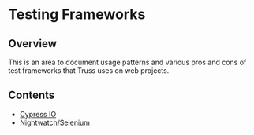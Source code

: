 # Testing Frameworks

## Overview

This is an area to document usage patterns and various pros and cons of test frameworks that Truss uses on web projects.

## Contents

- [Cypress IO](cypress.md)
- [Nightwatch/Selenium](nightwatch.md)

